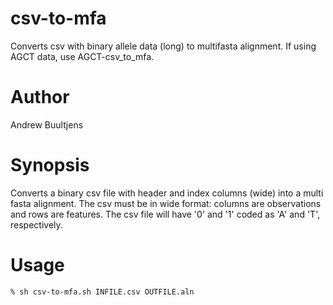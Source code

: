 # csv-to-mfa
Converts csv with binary allele data (long) to multifasta alignment. If using AGCT data, use AGCT-csv_to_mfa.

# Author
Andrew Buultjens

# Synopsis
Converts a binary csv file with header and index columns (wide) into a multi fasta alignment. The csv must be in wide format: columns are observations and rows are features. The csv file will have '0' and '1' coded as 'A' and 'T', respectively.

# Usage
```
% sh csv-to-mfa.sh INFILE.csv OUTFILE.aln
```
